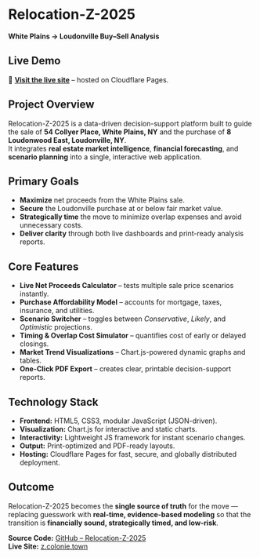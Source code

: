 # Relocation-Z-2025  

**White Plains → Loudonville Buy–Sell Analysis**  

## Live Demo  
🔗 **[Visit the live site](https://z.colonie.town)** – hosted on Cloudflare Pages.  

## Project Overview  

Relocation-Z-2025 is a data-driven decision-support platform built to guide the sale of **54 Collyer Place, White Plains, NY** and the purchase of **8 Loudonwood East, Loudonville, NY**.  
It integrates **real estate market intelligence**, **financial forecasting**, and **scenario planning** into a single, interactive web application.  

## Primary Goals  
- **Maximize** net proceeds from the White Plains sale.  
- **Secure** the Loudonville purchase at or below fair market value.  
- **Strategically time** the move to minimize overlap expenses and avoid unnecessary costs.  
- **Deliver clarity** through both live dashboards and print-ready analysis reports.  

## Core Features  
- **Live Net Proceeds Calculator** – tests multiple sale price scenarios instantly.  
- **Purchase Affordability Model** – accounts for mortgage, taxes, insurance, and utilities.  
- **Scenario Switcher** – toggles between *Conservative*, *Likely*, and *Optimistic* projections.  
- **Timing & Overlap Cost Simulator** – quantifies cost of early or delayed closings.  
- **Market Trend Visualizations** – Chart.js-powered dynamic graphs and tables.  
- **One-Click PDF Export** – creates clear, printable decision-support reports.  

## Technology Stack  
- **Frontend:** HTML5, CSS3, modular JavaScript (JSON-driven).  
- **Visualization:** Chart.js for interactive and static charts.  
- **Interactivity:** Lightweight JS framework for instant scenario changes.  
- **Output:** Print-optimized and PDF-ready layouts.  
- **Hosting:** Cloudflare Pages for fast, secure, and globally distributed deployment.  

## Outcome  
Relocation-Z-2025 becomes the **single source of truth** for the move — replacing guesswork with **real-time, evidence-based modeling** so that the transition is **financially sound, strategically timed, and low-risk**.  

**Source Code:** [GitHub – Relocation-Z-2025](https://github.com/jgwalsh02134/relocation-z-2025)  
**Live Site:** [z.colonie.town](https://z.colonie.town)
